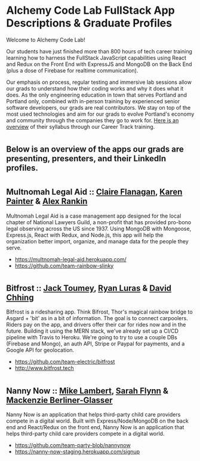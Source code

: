 # Alchemy Code Lab FullStack App Descriptions & Graduate Profiles

Welcome to Alchemy Code Lab! 

Our students have just finished more than 800 hours of tech career training learning how to harness the FullStack JavaScript capabilities using React and Redux on the Front End with ExpressJS and MongoDB on the Back End (plus a dose of Firebase for realtime communication).

Our emphasis on process, regular testing and immersive lab sessions allow our grads to understand how their coding works and why it does what it does. As the only engineering education in town that serves Portland and Portland only, combined with in-person training by experienced senior software developers, our grads are real contributors. We stay on top of the most used technologies and aim for our grads to evolve Portland's economy and community through the companies they go to work for. [Here is an overview](https://docs.google.com/document/d/1RVKZ4wzOLJn5OeIE-94riRoJGLpwLRG1SuBdGY7sedg/edit?usp=sharing) of their syllabus through our Career Track training.  

# <h2> Below is an overview of the apps our grads are presenting, presenters, and their LinkedIn profiles.
  
# <h2> Multnomah Legal Aid :: [Claire Flanagan](https://www.linkedin.com/in/claire-o-flanagan/), [Karen Painter](https://www.linkedin.com/in/karen-painter-pdx/) & [Alex Rankin](https://www.linkedin.com/in/alexcrankin/)
Multnomah Legal Aid is a case management app designed for the local chapter of National Lawyers Guild, a non-profit that has provided pro-bono legal observing across the US since 1937. Using MongoDB with Mongoose, Express.js, React with Redux, and Node.js, this app will help the organization better import, organize, and manage data for the people they serve.
- https://multnomah-legal-aid.herokuapp.com/
- https://github.com/team-rainbow-slinky

# <h2> Bitfrost :: [Jack Toumey](https://www.linkedin.com/in/jacktoumey/), [Ryan Luras](https://www.linkedin.com/in/ryanluras/) & [David Chhing](https://www.linkedin.com/in/davidchhing/)

Bitfrost is a ridesharing app. Think Bifrost, Thor's magical rainbow bridge to Asgard + 'bit' as in a bit of information. The goal is to connect carpoolers. Riders pay on the app, and drivers offer their car for rides now and in the future. Building it using the MERN stack, we've already set up a CI/CD pipeline with Travis to Heroku. We're going to try to use a couple DBs (Firebase and Mongo), an auth API, Stripe or Paypal for payments, and a Google API for geolocation. 
  
 - https://github.com/team-electric/bitfrost
 - http://www.bitfrost.tech
 
 # <h2> Nanny Now :: [Mike Lambert](https://www.linkedin.com/in/mike-b-lambert/), [Sarah Flynn](https://www.linkedin.com/in/sarah-flynn/) & [Mackenzie Berliner-Glasser](https://www.linkedin.com/in/mackenzie-berliner-glasser/)
  
Nanny Now is an application that helps third-party child care providers compete in a digital world. Built with Express/Node/MongoDB on the back end and React/Redux on the front end, Nanny Now is an application that helps third-party child care providers compete in a digital world.
  
- https://github.com/team-party-blob/nannynow 
- https://nanny-now-staging.herokuapp.com/signup
